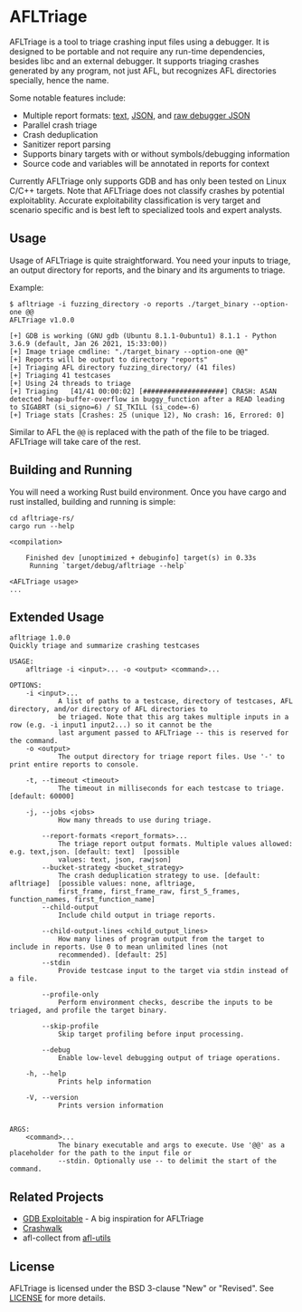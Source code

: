 # AFLTriage
AFLTriage is a tool to triage crashing input files using a debugger.
It is designed to be portable and not require any run-time dependencies, besides libc and an external debugger.
It supports triaging crashes generated by any program, not just AFL, but recognizes AFL directories specially, hence the name.

Some notable features include:

* Multiple report formats: [text](./src/report/res/test_report_text/asan_stack_bof.txt), [JSON](./src/report/res/test_report_text/asan_stack_bof.json), and [raw debugger JSON](./src/report/res/test_report_text/asan_stack_bof.rawjson)
* Parallel crash triage
* Crash deduplication
* Sanitizer report parsing
* Supports binary targets with or without symbols/debugging information
* Source code and variables will be annotated in reports for context

Currently AFLTriage only supports GDB and has only been tested on Linux C/C++ targets.
Note that AFLTriage does not classify crashes by potential exploitablity. Accurate exploitability classification is very target and scenario specific and is best left to specialized tools and expert analysts.

## Usage

Usage of AFLTriage is quite straightforward. You need your inputs to triage, an output directory for reports, and the binary and its arguments to triage.

Example:

```
$ afltriage -i fuzzing_directory -o reports ./target_binary --option-one @@
AFLTriage v1.0.0

[+] GDB is working (GNU gdb (Ubuntu 8.1.1-0ubuntu1) 8.1.1 - Python 3.6.9 (default, Jan 26 2021, 15:33:00))
[+] Image triage cmdline: "./target_binary --option-one @@"
[+] Reports will be output to directory "reports"
[+] Triaging AFL directory fuzzing_directory/ (41 files)
[+] Triaging 41 testcases
[+] Using 24 threads to triage
[+] Triaging   [41/41 00:00:02] [####################] CRASH: ASAN detected heap-buffer-overflow in buggy_function after a READ leading to SIGABRT (si_signo=6) / SI_TKILL (si_code=-6)
[+] Triage stats [Crashes: 25 (unique 12), No crash: 16, Errored: 0]
```

Similar to AFL the `@@` is replaced with the path of the file to be triaged. AFLTriage will take care of the rest.

## Building and Running
You will need a working Rust build environment. Once you have cargo and rust installed, building and running is simple:

```
cd afltriage-rs/
cargo run --help

<compilation>

    Finished dev [unoptimized + debuginfo] target(s) in 0.33s
     Running `target/debug/afltriage --help`

<AFLTriage usage>
...
```

## Extended Usage

```
afltriage 1.0.0
Quickly triage and summarize crashing testcases

USAGE:
    afltriage -i <input>... -o <output> <command>...

OPTIONS:
    -i <input>...
            A list of paths to a testcase, directory of testcases, AFL directory, and/or directory of AFL directories to
            be triaged. Note that this arg takes multiple inputs in a row (e.g. -i input1 input2...) so it cannot be the
            last argument passed to AFLTriage -- this is reserved for the command.
    -o <output>
            The output directory for triage report files. Use '-' to print entire reports to console.

    -t, --timeout <timeout>
            The timeout in milliseconds for each testcase to triage. [default: 60000]

    -j, --jobs <jobs>                                
            How many threads to use during triage.

        --report-formats <report_formats>...
            The triage report output formats. Multiple values allowed: e.g. text,json. [default: text]  [possible
            values: text, json, rawjson]
        --bucket-strategy <bucket_strategy>
            The crash deduplication strategy to use. [default: afltriage]  [possible values: none, afltriage,
            first_frame, first_frame_raw, first_5_frames, function_names, first_function_name]
        --child-output                               
            Include child output in triage reports.

        --child-output-lines <child_output_lines>
            How many lines of program output from the target to include in reports. Use 0 to mean unlimited lines (not
            recommended). [default: 25]
        --stdin                                      
            Provide testcase input to the target via stdin instead of a file.

        --profile-only
            Perform environment checks, describe the inputs to be triaged, and profile the target binary.

        --skip-profile                               
            Skip target profiling before input processing.

        --debug                                      
            Enable low-level debugging output of triage operations.

    -h, --help                                       
            Prints help information

    -V, --version                                    
            Prints version information


ARGS:
    <command>...    
            The binary executable and args to execute. Use '@@' as a placeholder for the path to the input file or
            --stdin. Optionally use -- to delimit the start of the command.
```

## Related Projects
* [GDB Exploitable](https://github.com/jfoote/exploitable) - A big inspiration for AFLTriage
* [Crashwalk](https://github.com/bnagy/crashwalk)
* afl-collect from [afl-utils](https://github.com/rc0r/afl-utils)

## License
AFLTriage is licensed under the BSD 3-clause "New" or "Revised". See [LICENSE](LICENSE) for more details.
